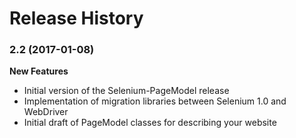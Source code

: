 Release History
===============


### 2.2 (2017-01-08)

**New Features**

- Initial version of the  Selenium-PageModel release
- Implementation of migration libraries between Selenium 1.0 and WebDriver
- Initial draft of PageModel classes for describing your website
